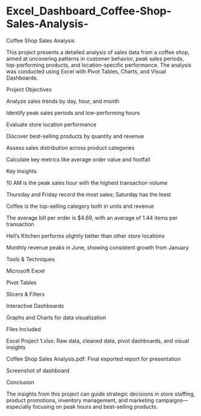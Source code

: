 # Excel_Dashboard_Coffee-Shop-Sales-Analysis-

Coffee Shop Sales Analysis

This project presents a detailed analysis of sales data from a coffee shop, aimed at uncovering patterns in customer behavior, peak sales periods, top-performing products, and location-specific performance. The analysis was conducted using Excel with Pivot Tables, Charts, and Visual Dashboards.

Project Objectives

Analyze sales trends by day, hour, and month

Identify peak sales periods and low-performing hours

Evaluate store location performance

Discover best-selling products by quantity and revenue

Assess sales distribution across product categories

Calculate key metrics like average order value and footfall

Key Insights

10 AM is the peak sales hour with the highest transaction volume

Thursday and Friday record the most sales; Saturday has the least

Coffee is the top-selling category both in units and revenue

The average bill per order is $4.69, with an average of 1.44 items per transaction

Hell’s Kitchen performs slightly better than other store locations

Monthly revenue peaks in June, showing consistent growth from January

Tools & Techniques

Microsoft Excel

Pivot Tables

Slicers & Filters

Interactive Dashboards

Graphs and Charts for data visualization

Files Included

Excel Project 1.xlsx: Raw data, cleaned data, pivot dashboards, and visual insights

Coffee Shop Sales Analysis.pdf: Final exported report for presentation

Screenshot of dashboard

Conclusion

The insights from this project can guide strategic decisions in store staffing, product promotions, inventory management, and marketing campaigns—especially focusing on peak hours and best-selling products.

